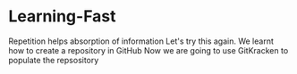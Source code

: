 # Learning-Fast
Repetition helps absorption of information
Let's try this again. 
We learnt how to create a repository in GitHub
Now we are going to use GitKracken to populate the repsository
